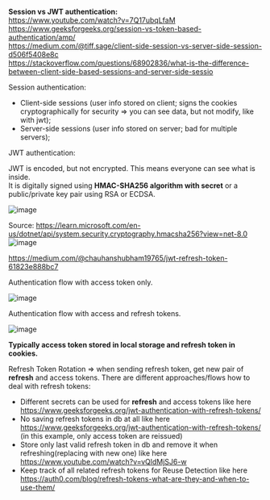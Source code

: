 __Session vs JWT authentication:__\
https://www.youtube.com/watch?v=7Q17ubqLfaM \
https://www.geeksforgeeks.org/session-vs-token-based-authentication/amp/ \
https://medium.com/@tiff.sage/client-side-session-vs-server-side-session-d506f5408e8c \
https://stackoverflow.com/questions/68902836/what-is-the-difference-between-client-side-based-sessions-and-server-side-sessio

Session authentication:
- Client-side sessions (user info stored on client; signs the cookies cryptographically for security => you can see data, but not modify, like with jwt);
- Server-side sessions (user info stored on server; bad for multiple servers);

JWT authentication:

JWT is encoded, but not encrypted. This means everyone can see what is inside.\
It is digitally signed using __HMAC-SHA256 algorithm with secret__ or a public/private key pair using RSA or ECDSA.

![image](https://github.com/VIK2395/JWT_auth/assets/50545334/aff4375f-038d-43e6-98f1-ca9900cd5bf7)

Source: https://learn.microsoft.com/en-us/dotnet/api/system.security.cryptography.hmacsha256?view=net-8.0 \
![image](https://github.com/VIK2395/JWT_auth/assets/50545334/d0dae7b2-e729-4ea3-b5da-c44fc1a8428d)

https://medium.com/@chauhanshubham19765/jwt-refresh-token-61823e888bc7

Authentication flow with access token only.

![image](https://github.com/VIK2395/JWT_auth/assets/50545334/cc711603-72a4-4b6d-86da-6bd4aa9485b5)

Authentication flow with access and refresh tokens.

![image](https://github.com/VIK2395/JWT_auth/assets/50545334/d28537bd-d001-4bad-8ea2-2377e5eb1a1b)

__Typically access token stored in local storage and refresh token in cookies.__

Refresh Token Rotation => when sending refresh token, get new pair of __refresh__ and access tokens.
There are different approaches/flows how to deal with refresh tokens:

- Different secrets can be used for __refresh__ and access tokens like here https://www.geeksforgeeks.org/jwt-authentication-with-refresh-tokens/
- No saving refresh tokens in db at all like here https://www.geeksforgeeks.org/jwt-authentication-with-refresh-tokens/ (in this example, only access token are reissued)
- Store only last valid refresh token in db and remove it when refreshing(replacing with new one) like here https://www.youtube.com/watch?v=vQldMjSJ6-w
- Keep track of all related refresh tokens for Reuse Detection like here https://auth0.com/blog/refresh-tokens-what-are-they-and-when-to-use-them/

